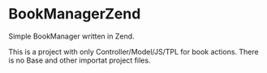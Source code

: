 # BookManagerZend
Simple BookManager written in Zend.

This is a project with only Controller/Model/JS/TPL for book actions.
There is no Base and other importat project files.
